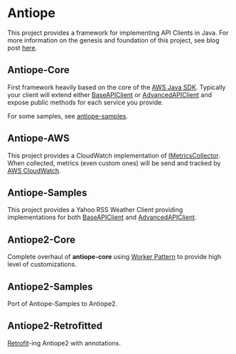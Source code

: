 Antiope
=======

This project provides a framework for implementing API Clients in Java.
For more information on the genesis and foundation of this project, see blog post [here](http://mezzetin.blogspot.com/2014/05/anatomy-of-api-client.html).


Antiope-Core
------------

First framework heavily based on the core of the [AWS Java SDK](https://github.com/aws/aws-sdk-java).
Typically your client will extend either [BaseAPIClient](https://github.com/lpezet/antiope/blob/master/antiope-core/src/main/java/com/github/lpezet/antiope/bo/BaseAPIClient.java) or [AdvancedAPIClient](https://github.com/lpezet/antiope/blob/master/antiope-core/src/main/java/com/github/lpezet/antiope/bo/AdvancedAPIClient.java) and expose public methods for each service you provide. 

For some samples, see [antiope-samples](#antiope-samples).


Antiope-AWS
-----------

This project provides a CloudWatch implementation of [IMetricsCollector](https://github.com/lpezet/antiope/blob/master/antiope-core/src/main/java/com/github/lpezet/antiope/metrics/IMetricsCollector.java).
When collected, metrics (even custom ones) will be send and tracked by [AWS CloudWatch](http://aws.amazon.com/cloudwatch/).


Antiope-Samples
---------------

This project provides a Yahoo RSS Weather Client providing implementations for both [BaseAPIClient](https://github.com/lpezet/antiope/blob/master/antiope-core/src/main/java/com/github/lpezet/antiope/bo/BaseAPIClient.java) and [AdvancedAPIClient](https://github.com/lpezet/antiope/blob/master/antiope-core/src/main/java/com/github/lpezet/antiope/bo/AdvancedAPIClient.java).


Antiope2-Core
-------------

Complete overhaul of **antiope-core** using [Worker Pattern](http://mezzetin.blogspot.com/2014/04/worker-pattern.html) to provide high level of customizations.


Antiope2-Samples
----------------

Port of Antiope-Samples to Antiope2.


Antiope2-Retrofitted
--------------------

[Retrofit](http://square.github.io/retrofit/)-ing Antiope2 with annotations.

